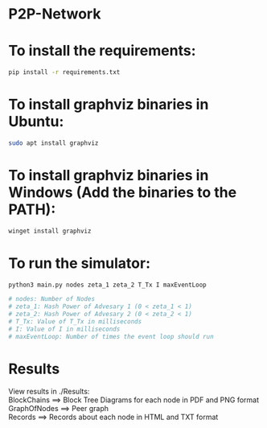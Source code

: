# P2P-Network

# To install the requirements:
```bash
pip install -r requirements.txt
```
# To install graphviz binaries in Ubuntu:
```bash
sudo apt install graphviz
```
# To install graphviz binaries in Windows (Add the binaries to the PATH):
```bash
winget install graphviz
```
# To run the simulator:
```bash
python3 main.py nodes zeta_1 zeta_2 T_Tx I maxEventLoop

# nodes: Number of Nodes
# zeta_1: Hash Power of Advesary 1 (0 < zeta_1 < 1)
# zeta_2: Hash Power of Advesary 2 (0 < zeta_2 < 1)
# T_Tx: Value of T_Tx in milliseconds
# I: Value of I in milliseconds
# maxEventLoop: Number of times the event loop should run
```

# Results
View results in ./Results:\
BlockChains ==> Block Tree Diagrams for each node in PDF and PNG format\
GraphOfNodes ==> Peer graph\
Records ==> Records about each node in HTML and TXT format